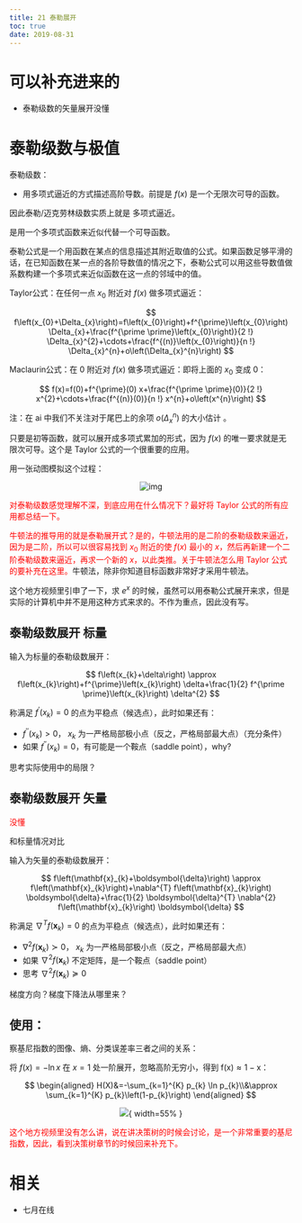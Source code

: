 ```yaml
---
title: 21 泰勒展开
toc: true
date: 2019-08-31
---
```

# 可以补充进来的

- 泰勒级数的矢量展开没懂


# 泰勒级数与极值

泰勒级数：

- 用多项式逼近的方式描述高阶导数。前提是 $f(x)$ 是一个无限次可导的函数。

因此泰勒/迈克劳林级数实质上就是 多项式逼近。

是用一个多项式函数来近似代替一个可导函数。

泰勒公式是一个用函数在某点的信息描述其附近取值的公式。如果函数足够平滑的话，在已知函数在某一点的各阶导数值的情况之下，泰勒公式可以用这些导数值做系数构建一个多项式来近似函数在这一点的邻域中的值。


Taylor公式：在任何一点 $x_0$ 附近对 $f(x)$ 做多项式逼近：

$$
f\left(x_{0}+\Delta_{x}\right)=f\left(x_{0}\right)+f^{\prime}\left(x_{0}\right) \Delta_{x}+\frac{f^{\prime \prime}\left(x_{0}\right)}{2 !} \Delta_{x}^{2}+\cdots+\frac{f^{(n)}\left(x_{0}\right)}{n !} \Delta_{x}^{n}+o\left(\Delta_{x}^{n}\right)
$$

Maclaurin公式：在 $0$ 附近对 $f(x)$ 做多项式逼近：即将上面的 $x_0$ 变成 $0$：

$$
f(x)=f(0)+f^{\prime}(0) x+\frac{f^{\prime \prime}(0)}{2 !} x^{2}+\cdots+\frac{f^{(n)}(0)}{n !} x^{n}+o\left(x^{n}\right)
$$

注：在 ai 中我们不关注对于尾巴上的余项 $o\left(\Delta_{x}^{n}\right)$ 的大小估计 。

只要是初等函数，就可以展开成多项式累加的形式，因为 $f(x)$ 的唯一要求就是无限次可导。这个是 Taylor 公式的一个很重要的应用。

用一张动图模拟这个过程：

<center>

![img](https://pic4.zhimg.com/v2-9dd69ab2c20ca721bc0979d7ebaa0253_b.webp)


</center>


<span style="color:red;">对泰勒级数感觉理解不深，到底应用在什么情况下？最好将 Taylor 公式的所有应用都总结一下。</span>

<span style="color:red;">牛顿法的推导用的就是泰勒展开式？是的，牛顿法用的是二阶的泰勒级数来逼近，因为是二阶，所以可以很容易找到 $x_0$ 附近的使 $f(x)$ 最小的 $x$，然后再新建一个二阶泰勒级数来逼近，再求一个新的 $x$，以此类推。关于牛顿法怎么用 Taylor 公式的要补充在这里。</span>牛顿法，除非你知道目标函数非常好才采用牛顿法。

这个地方视频里引申了一下，求 $e^x$ 的时候，虽然可以用泰勒公式展开来求，但是实际的计算机中并不是用这种方式来求的。不作为重点，因此没有写。



## 泰勒级数展开 标量

输入为标量的泰勒级数展开：

$$
f\left(x_{k}+\delta\right) \approx f\left(x_{k}\right)+f^{\prime}\left(x_{k}\right) \delta+\frac{1}{2} f^{\prime \prime}\left(x_{k}\right) \delta^{2}
$$

称满足 $f^{\prime}\left(x_{k}\right)=0$ 的点为平稳点（候选点），此时如果还有：

- $f^{\prime \prime}\left(x_{k}\right)>0$， $x_{k}$ 为一严格局部极小点（反之，严格局部最大点）（充分条件）
- 如果 $f^{\prime \prime}\left(x_{k}\right)=0$，有可能是一个鞍点（saddle point），why?

思考实际使用中的局限？


## 泰勒级数展开 矢量

<span style="color:red;">没懂</span>

和标量情况对比

输入为矢量的泰勒级数展开：

$$
f\left(\mathbf{x}_{k}+\boldsymbol{\delta}\right) \approx f\left(\mathbf{x}_{k}\right)+\nabla^{T} f\left(\mathbf{x}_{k}\right) \boldsymbol{\delta}+\frac{1}{2} \boldsymbol{\delta}^{T} \nabla^{2} f\left(\mathbf{x}_{k}\right) \boldsymbol{\delta}
$$

称满足 $\nabla^{T} f\left(\mathbf{x}_{k}\right)=0$ 的点为平稳点（候选点），此时如果还有：

- $\nabla^{2} f\left(\mathbf{x}_{k}\right) \succ 0$， $x_{k}$ 为一严格局部极小点（反之，严格局部最大点）
- 如果 $\nabla^{2} f\left(\mathbf{x}_{k}\right)$ 不定矩阵，是一个鞍点（saddle point）
- 思考 $\nabla^{2} f\left(\mathbf{x}_{k}\right) \succeq 0$

梯度方向？梯度下降法从哪里来？


## 使用：

察基尼指数的图像、熵、分类误差率三者之间的关系：

将 $f(x)=-\ln x$ 在 $x=1$ 处一阶展开，忽略高阶无穷小，得到 $\mathrm{f}(\mathrm{x}) \approx 1-\mathrm{x}$：

$$
\begin{aligned}
H(X)&=-\sum_{k=1}^{K} p_{k} \ln p_{k}\\&\approx \sum_{k=1}^{K} p_{k}\left(1-p_{k}\right)
\end{aligned}
$$

<center>

![](http://images.iterate.site/blog/image/20190518/I502X840nHLW.png?imageslim){ width=55% }

</center>


<span style="color:red;">这个地方视频里没有怎么讲，说在讲决策树的时候会讨论，是一个非常重要的基尼指数，因此，看到决策树章节的时候回来补充下。</span>




# 相关

- 七月在线
